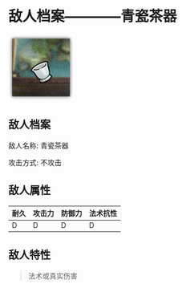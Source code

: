 # 敌人档案————青瓷茶器

![青瓷茶器](./eneIcons/青瓷茶器.png)

## 敌人档案

敌人名称: 青瓷茶器

攻击方式: 不攻击

## 敌人属性

| 耐久      | 攻击力  | 防御力 | 法术抗性 |
|---------|------|-----|------|
| D | D | D | D |

## 敌人特性
> 法术或真实伤害
